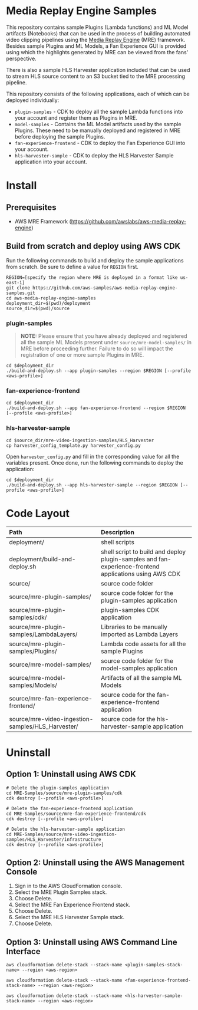 # Media Replay Engine Samples #

This repository contains sample Plugins (Lambda functions) and ML Model artifacts (Notebooks) that can be used in the process of building automated video clipping pipelines using the [Media Replay Engine](https://github.com/awslabs/aws-media-replay-engine) (MRE) framework. Besides sample Plugins and ML Models, a Fan Experience GUI is provided using which the highlights generated by MRE can be viewed from the fans' perspective.

There is also a sample HLS Harvester application included that can be used to stream HLS source content to an S3 bucket tied to the MRE processing pipeline.

This repository consists of the following applications, each of which can be deployed individually:

* `plugin-samples` - CDK to deploy all the sample Lambda functions into your account and register them as Plugins in MRE.
* `model-samples` - Contains the ML Model artifacts used by the sample Plugins. These need to be manually deployed and registered in MRE before deploying the sample Plugins.
* `fan-experience-frontend` - CDK to deploy the Fan Experience GUI into your account.
* `hls-harvester-sample` - CDK to deploy the HLS Harvester Sample application into your account.

# Install

## Prerequisites

* AWS MRE Framework (https://github.com/awslabs/aws-media-replay-engine)

## Build from scratch and deploy using AWS CDK

Run the following commands to build and deploy the sample applications from scratch. Be sure to define a value for `REGION` first.

```
REGION=[specify the region where MRE is deployed in a format like us-east-1]
git clone https://github.com/aws-samples/aws-media-replay-engine-samples.git
cd aws-media-replay-engine-samples
deployment_dir=$(pwd)/deployment
source_dir=$(pwd)/source
```

### plugin-samples

> **NOTE:** Please ensure that you have already deployed and registered all the sample ML Models present under `source/mre-model-samples/` in MRE before proceeding further. Failure to do so will impact the registration of one or more sample Plugins in MRE.

```
cd $deployment_dir
./build-and-deploy.sh --app plugin-samples --region $REGION [--profile <aws-profile>]
```

### fan-experience-frontend

```
cd $deployment_dir
./build-and-deploy.sh --app fan-experience-frontend --region $REGION [--profile <aws-profile>]
```

### hls-harvester-sample

```
cd $source_dir/mre-video-ingestion-samples/HLS_Harvester
cp harvester_config_template.py harvester_config.py
```

Open `harvester_config.py` and fill in the corresponding value for all the variables present. Once done, run the following commands to deploy the application:

```
cd $deployment_dir
./build-and-deploy.sh --app hls-harvester-sample --region $REGION [--profile <aws-profile>]
```

# Code Layout

| Path | Description |
|:---  |:------------|
| deployment/ |	shell scripts |
| deployment/build-and-deploy.sh | shell script to build and deploy plugin-samples and fan-experience-frontend applications using AWS CDK |
| source/ | source code folder |
| source/mre-plugin-samples/ | source code folder for the plugin-samples application |
| source/mre-plugin-samples/cdk/ | plugin-samples CDK application |
| source/mre-plugin-samples/LambdaLayers/ | Libraries to be manually imported as Lambda Layers |
| source/mre-plugin-samples/Plugins/ | Lambda code assets for all the sample Plugins |
| source/mre-model-samples/ | source code folder for the model-samples application |
| source/mre-model-samples/Models/ | Artifacts of all the sample ML Models |
| source/mre-fan-experience-frontend/ | source code for the fan-experience-frontend application |
| source/mre-video-ingestion-samples/HLS_Harvester/ | source code for the hls-harvester-sample application |

# Uninstall

## Option 1: Uninstall using AWS CDK
```
# Delete the plugin-samples application
cd MRE-Samples/source/mre-plugin-samples/cdk
cdk destroy [--profile <aws-profile>]

# Delete the fan-experience-frontend application
cd MRE-Samples/source/mre-fan-experience-frontend/cdk
cdk destroy [--profile <aws-profile>]

# Delete the hls-harvester-sample application
cd MRE-Samples/source/mre-video-ingestion-samples/HLS_Harvester/infrastructure
cdk destroy [--profile <aws-profile>]
```

## Option 2: Uninstall using the AWS Management Console
1. Sign in to the AWS CloudFormation console.
2. Select the MRE Plugin Samples stack.
3. Choose Delete.
4. Select the MRE Fan Experience Frontend stack.
5. Choose Delete.
6. Select the MRE HLS Harvester Sample stack.
7. Choose Delete.

## Option 3: Uninstall using AWS Command Line Interface
```
aws cloudformation delete-stack --stack-name <plugin-samples-stack-name> --region <aws-region>

aws cloudformation delete-stack --stack-name <fan-experience-frontend-stack-name> --region <aws-region>

aws cloudformation delete-stack --stack-name <hls-harvester-sample-stack-name> --region <aws-region>
```